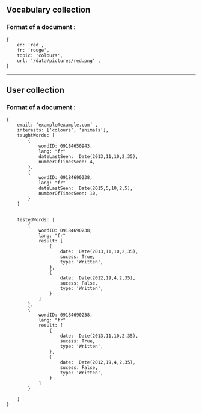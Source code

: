 ## Vocabulary collection 

### Format of a document :

	{
		en: 'red',
		fr: 'rouge',
		topic: 'colours',
		url: '/data/pictures/red.png' ,
	}


*  * * 

## User collection 

### Format of a document :

	{
		email: ‘example@example.com’ ,
		interests: [‘colours’, ‘animals’],
		taughtWords: [
			{
				wordID: 09184650943,
				lang: "fr"
				dateLastSeen:  Date(2013,11,10,2,35),
				numberOfTimesSeen: 4,
			},
			{
				wordID: 09184690238,
				lang: "fr"
				dateLastSeen:  Date(2015,5,10,2,5),
				numberOfTimesSeen: 10,
			}
		]
	 

		testedWords: [
			{
				wordID: 09184690238,
				lang: "fr"
				result: [
					{
						date:  Date(2013,11,10,2,35),
						sucess: True,
						type: 'Written',
					},
					{
						date:  Date(2012,19,4,2,35),
						sucess: False,
						type: 'Written',
					}
				]
			},
			{
				wordID: 09184690238,
				lang: "fr"
				result: [
					{
						date:  Date(2013,11,10,2,35),
						sucess: True,
						type: 'Written',
					},
					{
						date:  Date(2012,19,4,2,35),
						sucess: False,
						type: 'Written',
					}
				]
			}

		]
	}
